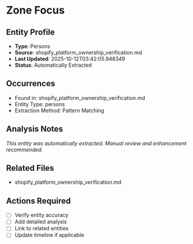 # Zone Focus

## Entity Profile
- **Type**: Persons
- **Source**: shopify_platform_ownership_verification.md
- **Last Updated**: 2025-10-12T03:42:05.948349
- **Status**: Automatically Extracted

## Occurrences
- Found in: shopify_platform_ownership_verification.md
- Entity Type: persons
- Extraction Method: Pattern Matching

## Analysis Notes
*This entity was automatically extracted. Manual review and enhancement recommended.*

## Related Files
- shopify_platform_ownership_verification.md

## Actions Required
- [ ] Verify entity accuracy
- [ ] Add detailed analysis
- [ ] Link to related entities
- [ ] Update timeline if applicable
